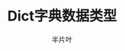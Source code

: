 ---
title: Dict字典数据类型
lang: zh-CN
publish: true
author: 半片叶
time: 2020-08-23
backToTop: true
article: false
timeline: false
---